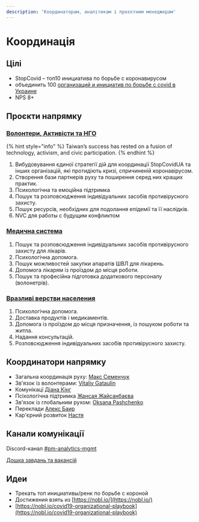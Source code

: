 ```yaml
---
description: 'Координаторам, аналітикам і проєктним менеджерам'
---
```


# Координація

## Цілі

* StopCovid – топ10 инициатива по борьбе с коронавирусом
* объединить 100 [организаций и инициатив по борьбе с covid в Украине](https://docs.google.com/spreadsheets/d/10Yt17F3iB00pqf7DXrVjFYvW0qILdoHUajBujI_EGrQ/edit?usp=drive_web&ouid=106088990650229192528)
* NPS 8+

## Проєкти напрямку 

### [Волонтери, Активісти та НГО](strategiya.md)

{% hint style="info" %}
Taiwan’s success has rested on a fusion of technology, activism, and civic participation. 
{% endhint %}

1. Вибудовування єдиної стратегії дій для координації StopCovidUA та інших організацій, які протидіють кризі, спричиненій коронавірусом.
2. Створення бази партнерів руху та поширення серед них кращих практик.
3. Психологічна та емоційна підтримка
4. Пошук та розповсюдження індивідуальних засобів противірусного захисту. 
5. Пошук ресурсів, необхідних для подолання епідемії та її наслідків.
6. NVC для работы с будущим конфликтом

### [Медична система](../sistema-zdravookhraneniya/medicinskaya-sistema.md)

1. Пошук та розповсюдження індивідуальних засобів противірусного захисту для лікарів.
2. Психологічна допомога.
3. Пошук можливостей закупки апаратів ШВЛ для лікарень.
4. Допомога лікарям із проїздом до місця роботи. 
5. Пошук та професійна підготовка додаткового персоналу \(волонетрів\).

### [Вразливі верстви населения](bezrabotica.md)

1. Психологічна допомога.
2. Доставка продуктів і медикаментів.
3. Допомога із проїздом до місця призначення, із пошуком роботи та житла.
4. Надання консультацій.
5. Розповсюдження індивідуальних засобів противірусного захисту.

## Координатори напрямку

* Загальна координація руху: [Макс Семенчук](https://t.me/maxsemenchuk)
* Зв'язок із волонтерами: [Vitaliy Gataulin](https://t.me/VGataulin)
* Комунікацї [Діана Кінг](https://t.me/dianatheking)
* Псіхологічна підтримка [Жансая Жайсанбаєва](https://t.me/SayaSemenchuk)
* Зв'язок із глобальним рухом: [Oksana Pashchenko](https://t.me/Oksana_Paschenko)
* Переклади [Алекс Баир](http://t.me/ctalebap)
* Кар'єрний розвиток [Настя](http://t.me/Sia_AnastaSi)



## Канали комунікації

Discord-канал [\#pm-analytics-mgmt](https://discord.gg/DX883hY%20)

[Дошка завдань та вакансій](https://trello.com/b/IkonsFAY/main-board)

## Идеи

* Трекать топ инициативы/ренк по борьбе с короной
* Достижения взять из [https://nobl.io/](https://nobl.io/)
* [https://nobl.io/covid19-organizational-playbook](https://nobl.io/covid19-organizational-playbook)

